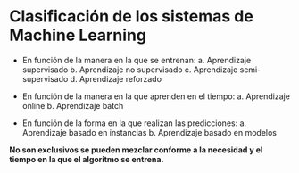 # Clasificación de los sistemas de Machine Learning

* En función de la manera en la que se entrenan:
  a. Aprendizaje supervisado
  b. Aprendizaje no supervisado
  c. Aprendizaje semi-supervisado
  d. Aprendizaje reforzado

* En función de la manera en la que aprenden en el tiempo:
  a. Aprendizaje online
  b. Aprendizaje batch

* En función de la forma en la que realizan las predicciones:
  a. Aprendizaje basado en instancias
  b. Aprendizaje basado en modelos

**No son exclusivos se pueden mezclar conforme a la necesidad y el tiempo en la que el algoritmo se entrena.**

